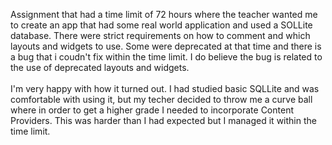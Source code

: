 Assignment that had a time limit of 72 hours where the teacher wanted me to create an app that had some real world application and used a SOLLite database. There were strict requirements on how to comment and which layouts and widgets to use. Some were deprecated at that time and there
is a bug that i coudn't fix within the time limit. I do believe the bug is related to the use of deprecated layouts and widgets. 
<br>
<br>
I'm very happy with how it turned out. I had studied basic SQLLite and was comfortable with using it, but my techer decided to throw me a curve ball where in order to 
get a higher grade I needed to incorporate Content Providers. This was harder than I had expected but I managed it within the time limit. 
